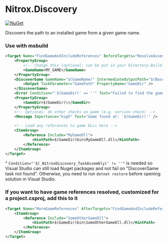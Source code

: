 # Nitrox.Discovery

[![NuGet](https://img.shields.io/nuget/v/Nitrox.Discovery.MSBuild?label=Nitrox.Discovery.MSBuild&logo=NuGet)](https://www.nuget.org/packages/Nitrox.Discovery.MSBuild)

Discovers the path to an installed game from a given game name.

### Use with msbuild
```xml
<Target Name="FindGameAndIncludeReferences" BeforeTargets="ResolveAssemblyReferences" Condition="'$(_NitroxDiscovery_TaskAssembly)' != ''">
    <PropertyGroup>
        <!-- Change this (optional: can be put in your Directory.Build.props file) -->
        <GameName>MY_GAME</GameName>
    </PropertyGroup>
    <DiscoverGame GameName="$(GameName)" IntermediateOutputPath="$(BaseIntermediateOutputPath)">
        <Output TaskParameter="GamePath" PropertyName="GameDir" />
    </DiscoverGame>
    <Error Condition="'$(GameDir)' == ''" Text="Failed to find the game '$(GameName)' on your machine" />
    <PropertyGroup>
        <GameDir>$(GameDir)\</GameDir>
    </PropertyGroup>
    <!-- Optional: do other checks on game (e.g. version check) -->
    <Message Importance="high" Text="Game found at: '$(GameDir)'" />
    
    <!-- Load any references to game DLLs here -->
    <ItemGroup>
        <Reference Include="MyGameDll">
            <HintPath>$(GameDir)bin\MyGameDll.dll</HintPath>
        </Reference>
    </ItemGroup>
</Target>
```
^ `Condition="'$(_NitroxDiscovery_TaskAssembly)' != ''"` is needed so Visual Studio can still load Nuget packages and not fail on "DiscoverGame task not found". Otherwise, you need to run `dotnet restore` before opening solution in Visual Studio.

### If you want to have game references resolved, customized for a project.csproj, add this to it
```xml
<Target Name="MoreGameReferences" AfterTargets="FindGameAndIncludeReferences">
    <ItemGroup>
        <Reference Include="SomeOtherGameDll">
            <HintPath>$(GameDir)bin\SomeOtherGameDll.dll</HintPath>
        </Reference>
    </ItemGroup>
</Target>
```
